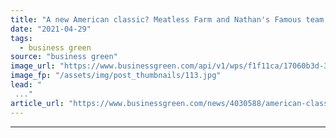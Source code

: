 ```yaml
---
title: "A new American classic? Meatless Farm and Nathan's Famous team up to debut plant-based hot dogs"
date: "2021-04-29"
tags: 
  - business green
source: "business green"
image_url: "https://www.businessgreen.com/api/v1/wps/f1f11ca/17060b3d-3967-4937-8de7-d992031ea64b/2/Hot-dog-1-185x114.jpg"
image_fp: "/assets/img/post_thumbnails/113.jpg"
lead: "
 ..."
article_url: "https://www.businessgreen.com/news/4030588/american-classic-meatless-farm-nathan-famous-team-debut-plant-hot-dogs"
---
```


---
